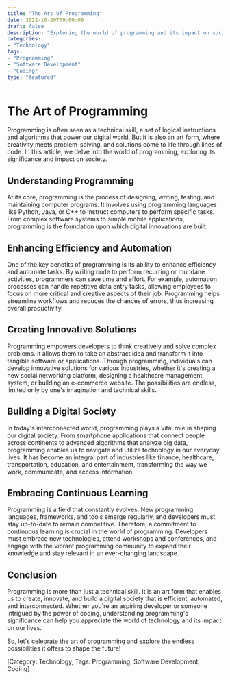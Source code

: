 ```yaml
---
title: "The Art of Programming"
date: 2022-10-20T09:00:00
draft: false
description: "Exploring the world of programming and its impact on society."
categories:
- "Technology"
tags:
- "Programming"
- "Software Development"
- "Coding"
type: "featured"
---
```


# The Art of Programming

Programming is often seen as a technical skill, a set of logical instructions and algorithms that power our digital world. But it is also an art form, where creativity meets problem-solving, and solutions come to life through lines of code. In this article, we delve into the world of programming, exploring its significance and impact on society.

## Understanding Programming

At its core, programming is the process of designing, writing, testing, and maintaining computer programs. It involves using programming languages like Python, Java, or C++ to instruct computers to perform specific tasks. From complex software systems to simple mobile applications, programming is the foundation upon which digital innovations are built.

## Enhancing Efficiency and Automation

One of the key benefits of programming is its ability to enhance efficiency and automate tasks. By writing code to perform recurring or mundane activities, programmers can save time and effort. For example, automation processes can handle repetitive data entry tasks, allowing employees to focus on more critical and creative aspects of their job. Programming helps streamline workflows and reduces the chances of errors, thus increasing overall productivity.

## Creating Innovative Solutions

Programming empowers developers to think creatively and solve complex problems. It allows them to take an abstract idea and transform it into tangible software or applications. Through programming, individuals can develop innovative solutions for various industries, whether it's creating a new social networking platform, designing a healthcare management system, or building an e-commerce website. The possibilities are endless, limited only by one's imagination and technical skills.

## Building a Digital Society

In today's interconnected world, programming plays a vital role in shaping our digital society. From smartphone applications that connect people across continents to advanced algorithms that analyze big data, programming enables us to navigate and utilize technology in our everyday lives. It has become an integral part of industries like finance, healthcare, transportation, education, and entertainment, transforming the way we work, communicate, and access information.

## Embracing Continuous Learning

Programming is a field that constantly evolves. New programming languages, frameworks, and tools emerge regularly, and developers must stay up-to-date to remain competitive. Therefore, a commitment to continuous learning is crucial in the world of programming. Developers must embrace new technologies, attend workshops and conferences, and engage with the vibrant programming community to expand their knowledge and stay relevant in an ever-changing landscape.

## Conclusion

Programming is more than just a technical skill. It is an art form that enables us to create, innovate, and build a digital society that is efficient, automated, and interconnected. Whether you're an aspiring developer or someone intrigued by the power of coding, understanding programming's significance can help you appreciate the world of technology and its impact on our lives.

So, let's celebrate the art of programming and explore the endless possibilities it offers to shape the future!

[Category: Technology, Tags: Programming, Software Development, Coding]
